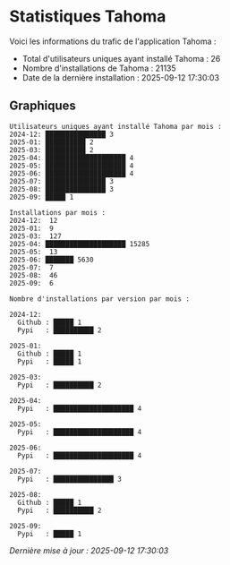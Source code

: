 # Statistiques Tahoma

Voici les informations du trafic de l'application Tahoma :
- Total d'utilisateurs uniques ayant installé Tahoma : 26
- Nombre d'installations de Tahoma : 21135
- Date de la dernière installation : 2025-09-12 17:30:03

## Graphiques
```
Utilisateurs uniques ayant installé Tahoma par mois :
2024-12: ███████████████ 3
2025-01: ██████████ 2
2025-03: ██████████ 2
2025-04: ████████████████████ 4
2025-05: ████████████████████ 4
2025-06: ████████████████████ 4
2025-07: ███████████████ 3
2025-08: ███████████████ 3
2025-09: █████ 1
```

```
Installations par mois :
2024-12:  12
2025-01:  9
2025-03:  127
2025-04: ████████████████████ 15285
2025-05:  13
2025-06: ███████ 5630
2025-07:  7
2025-08:  46
2025-09:  6
```

```
Nombre d'installations par version par mois :

2024-12:
  Github : █████ 1
  Pypi   : ██████████ 2

2025-01:
  Github : █████ 1
  Pypi   : █████ 1

2025-03:
  Pypi   : ██████████ 2

2025-04:
  Pypi   : ████████████████████ 4

2025-05:
  Pypi   : ████████████████████ 4

2025-06:
  Pypi   : ████████████████████ 4

2025-07:
  Pypi   : ███████████████ 3

2025-08:
  Github : █████ 1
  Pypi   : ██████████ 2

2025-09:
  Pypi   : █████ 1
```


*Dernière mise à jour : 2025-09-12 17:30:03*
